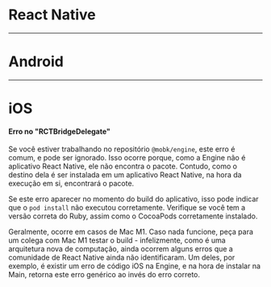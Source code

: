 # React Native

---

# Android

---

# iOS

#### Erro no "RCTBridgeDelegate"

Se você estiver trabalhando no repositório `@mobk/engine`, este erro é comum, e pode ser ignorado. Isso ocorre porque, como a Engine não é aplicativo React Native, ele não encontra o pacote. Contudo, como o destino dela é ser instalada em um aplicativo React Native, na hora da execução em si, encontrará o pacote.

Se este erro aparecer no momento do build do aplicativo, isso pode indicar que o `pod install` não executou corretamente. Verifique se você tem a versão correta do Ruby, assim como o CocoaPods corretamente instalado.

Geralmente, ocorre em casos de Mac M1. Caso nada funcione, peça para um colega com Mac M1 testar o build - infelizmente, como é uma arquitetura nova de computação, ainda ocorrem alguns erros que a comunidade de React Native ainda não identificaram. Um deles, por exemplo, é existir um erro de código iOS na Engine, e na hora de instalar na Main, retorna este erro genérico ao invés do erro correto.